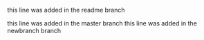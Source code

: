 this line was added in the readme branch

this line was added in the master branch
this line was added in the newbranch branch
